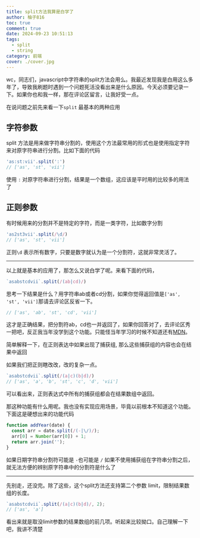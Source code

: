 ```yaml
---
title: split方法我算是白学了
author: 柚子816
toc: true
comment: true
date: 2024-09-23 10:51:13
tags:
  - split
  - string
category: 前端
cover: ./cover.jpg
---
```




wc，同志们，javascript中字符串的split方法会用么。我最近发现我是白用这么多年了，导致我刷题时遇到一个问题死活没看出来是什么原因。今天必须要记录一下。如果你也和我一样，那在评论区留言，让我好受一点。



在说问题之前先来看一下`split` 最基本的两种应用



## 字符参数

split 方法是用来做字符串分割的，使用这个方法最常用的形式也是使用指定字符来对原字符串进行分割。比如下面的代码

```javascript
'as:st:vii'.split(':') 
// ['as', 'st', 'vii']
```

使用 `:` 对原字符串进行分割，结果是一个数组，这应该是平时用的比较多的用法了



## 正则参数

有时候用来的分割并不是特定的字符，而是一类字符，比如数字分割

```javascript
'as2st3vii'.split(/\d/)
// ['as', 'st', 'vii']
```

正则`\d` 表示所有数字，只要是数字就认为是一个分割符，这就非常灵活了。



---



以上就是基本的应用了，那怎么又说白学了呢。来看下面的代码，

```javascript
`asabstcdvii`.split(/(ab|cd)/)
```

思考一下结果是什么？用字符串ab或者cd分割，如果你觉得返回值是`['as', 'st', 'vii']`那请去评论区反省一下。

```javascript
// ['as', 'ab', 'st', 'cd', 'vii']
```

这才是正确结果，把分割符ab，cd也一并返回了，如果你回答对了，去评论区秀一把吧，反正我当年没学到这个功能。只能怪当年学习的时候不知道还有[MDN](https://developer.mozilla.org/zh-CN/docs/Web/JavaScript/Reference/Global_Objects/String/split)。

简单解释一下，在正则表达中如果出现了捕获组, 那么这些捕获组的内容也会在结果中返回



如果我们把正则瞎改改，改的复杂一点。

```javascript
`asabstcdvii`.split(/(a|c)(b|d)/)
// ['as', 'a', 'b', 'st', 'c', 'd', 'vii']
```

可以看出来，正则表达式中所有的捕获组都会在结果数组中返回。

那这种功能有什么用呢。我也没有实现应用场景，毕竟以前根本不知道这个功能。下面这是硬想出来的功能代码

```javascript
function addYear(date) {
  const arr = date.split(/(-|\/)/);
  arr[0] = Number(arr[0]) + 1;
  return arr.join('');
}
```

如果日期字符串分割符可能是 `-`也可能是 `/` 如果不使用捕获组在字符串分割之后，就无法方便的辨别原字符串中的分割符是什么了



---

先别走，还没完。除了这些，这个split方法还支持第二个参数 limit，限制结果数组的长度。

```javascript
`asabstcdvii`.split(/(a|c)(b|d)/, 2);
// ['as', 'a']
```

看出来就是取没limit参数的结果数组的前几项。听起来比较拗口。自己理解一下吧，我讲不清楚




